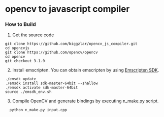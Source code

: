 # opencv to javascript compiler

### How to Build
1. Get the source code

  ```
  git clone https://github.com/biggzlar/opencv_js_compiler.git
  cd opencvjs
  git clone https://github.com/opencv/opencv
  cd opencv
  git checkout 3.1.0
  ```
2. Install emscripten. You can obtain emscripten by using [Emscripten SDK](https://kripken.github.io/emscripten-site/docs/getting_started/downloads.html).

  ```
  ./emsdk update
  ./emsdk install sdk-master-64bit --shallow
  ./emsdk activate sdk-master-64bit
  source ./emsdk_env.sh
  ```
3. Compile OpenCV and generate bindings by executing n_make.py script.

  ```
    python n_make.py input.cpp
  ```
